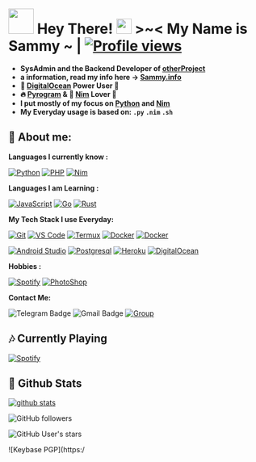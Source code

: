 # <img src="https://i.pinimg.com/originals/01/63/6c/01636c5434cd0462086620c60fdfec16.gif" width="50px"> **Hey There! <img src="https://raw.githubusercontent.com/MartinHeinz/MartinHeinz/master/wave.gif" width="30px"> >~<** My Name is Sammy ~  | [![Profile views](https://gpvc.arturio.dev/mrsammyxd)](https://github.com/mrsammyxd)

 
- **SysAdmin and the Backend Developer of [otherProject](https://otherproject)**
- **a information, read my info here -> [Sammy.info](https://MercyInfo)**
- **🐋 [DigitalOcean](https://digitalocean.com) Power User 💪**
- **🔥 [Pyrogram](https://pyrogram.org) & 👑 [Nim](https://nim-lang.org) Lover 💖**
- **I put mostly of my focus on [Python](https://python.org) and [Nim](https://nim-lang.org)**
- **My Everyday usage is based on: `.py` `.nim` `.sh`**

## 👦 **About me**:

**Languages I currently know :**

[![Python](https://img.shields.io/badge/-Python-%232c3e50?style=flat-square&logo=python)](https://python.org) [![PHP](https://img.shields.io/badge/-PHP-%232c3e50?style=flat-square&logo=php)](https://php.net) [![Nim](https://img.shields.io/badge/-Nim-%232c3e50?style=flat-square&logo=nim)](https://nim-lang.org)






**Languages I am Learning :**

[![JavaScript](https://img.shields.io/badge/-JavaScript-%232c3e50?style=flat-square&logo=javascript)](https://nodejs.org) [![Go](https://img.shields.io/badge/-Go-%232c3e50?style=flat-square&logo=go)](https://golang.org) [![Rust](https://img.shields.io/badge/-Rust-%232c3e50?style=flat-square&logo=rust)](https://rust-lang.org)






**My Tech Stack I use Everyday:**

[![Git](https://img.shields.io/badge/-Git-%23F05032?style=flat-square&logo=git&logoColor=%23ffffff)](https://git-scm.com) [![VS Code](https://img.shields.io/badge/-VSCode-%23007ACC?style=flat-square&logo=visual-studio-code)](https://code.visualstudio.com/) [![Termux](https://img.shields.io/badge/-Termux-%232c3e50?style=flat-square&logo=typescript)](https://termux.com) [![Docker](https://img.shields.io/badge/-Docker-%23007ACC?style=flat-square&logo=docker)](https://www.docker.com/) [![Docker](https://img.shields.io/badge/-Docker-%23007ACC?style=flat-square&logo=docker)](https://www.docker.com/)


[![Android Studio](https://img.shields.io/badge/-Studio-%232c3e50?style=flat-square&logo=android-studio)](https://developer.android.com/studio) [![Postgresql](https://img.shields.io/badge/-Postgresql-%232c3e50?style=flat-square&logo=postgresql)](https://postgresql.org) [![Heroku](https://img.shields.io/badge/-Heroku-purple?style=flat-square&logo=heroku)](https://heroku.com) [![DigitalOcean](https://img.shields.io/badge/-DigitalOcean-grey?style=flat-square&logo=digitalocean)](https://digitalocean.com)















**Hobbies :**

[![Spotify](https://img.shields.io/badge/-Spotify-%232c3e50?style=flat-square&logo=spotify)](https://spotify.com) [![PhotoShop](https://img.shields.io/badge/-PhotoShop-%23007ACC?style=flat-square&logo=Adobe)](https://www.adobe.com/products/photoshop.html)




**Contact Me:**

![Telegram Badge](https://img.shields.io/badge/-ContactSammy-1ca0f1?style=flat-square&logo=telegram&logoColor=white&link=https://t.me/iQuitBye) ![Gmail Badge](https://img.shields.io/badge/-mrsammyxd.com-c14438?style=flat-square&logo=Gmail&logoColor=white&link=mailto:mrsammyxd.com) [![Group](https://img.shields.io/badge/dynamic/json?logo=telegram&label=%40Request&labelColor=282c34&suffix=+members&color=2CA5E0&query=%24.data.totalSubs&url=https%3A%2F%2Fapi.spencerwoo.com%2Fsubstats%2F%3Fsource%3Dtelegram%26queryKey%3DDeprecatedChat&longCache=true%22)](https://t.me/iQuitBye)






##  🎶 **Currently Playing**


[![Spotify](https://novatorem.vercel.app/api/spotify)](https://www.last.fm/user/AtifAslam)


##  🐙 **Github Stats**

[![github stats](https://github-readme-stats.vercel.app/api?username=mrsammyxd&show_icons=true&theme=radical)](https://github.com/mrsammyxd)

![GitHub followers](https://img.shields.io/github/followers/mrsammyxd?color=aqua&label=Followers&style=for-the-badge)

![GitHub User's stars](https://img.shields.io/github/stars/mrsammyxd?affiliations=OWNER&color=aqua&style=for-the-badge)

![Keybase PGP](https:/
